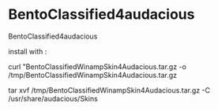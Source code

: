 # BentoClassified4audacious
BentoClassified4audacious

install with :

curl "BentoClassifiedWinampSkin4Audacious.tar.gz -o /tmp/BentoClassifiedWinampSkin4Audacious.tar.gz

tar xvf /tmp/BentoClassifiedWinampSkin4Audacious.tar.gz -C /usr/share/audacious/Skins
